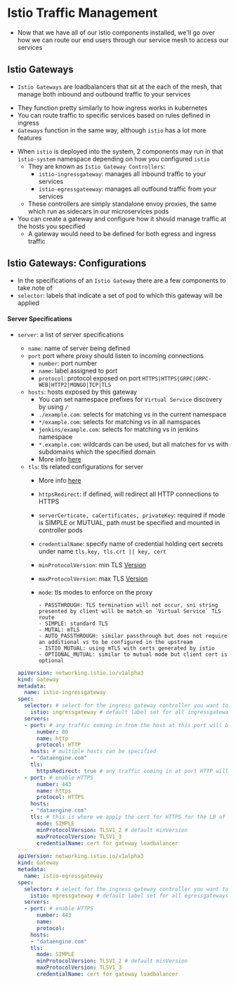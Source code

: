 <h1>Istio Traffic Management</h1>
 
* Now that we have all of our istio components installed, we'll go over how we can route our end users through our service mesh to access our services

<h2>Istio Gateways</h2>
 
* `Istio Gateways` are loadbalancers that sit at the each of the mesh, that manage both inbound and outbound traffic to your services
 - They function pretty similarly to how ingress works in kubernetes
 - You can route traffic to specific services based on rules defined in ingress
 - `Gateways` function in the same way, although `istio` has a lot more features
* When `istio` is deployed into the system, 2 components may run in that `istio-system` namespace depending on how you configured `istio`
  - They are known as `Istio Gateway Controllers`:
    * `istio-ingressgateway`: manages all inbound traffic to your services
    * `istio-egressgateeway`: manages all outfound traffic from your services
  - These controllers are simply standalone envoy proxies, the same which run as sidecars in our microservices pods
* You can create a gateway and configure how it should manage traffic at the hosts you specified
  - A gateway would need to be defined for both egress and ingress traffic

<h2>Istio Gateways: Configurations</h2>
 
* In the specifications of an `Istio Gateway` there are a few components to take note of
* `selector`: labels that indicate a set of pod to which this gateway will be applied

<h4>Server Specifications</h4>
 
* `server`: a list of server specifications
  - `name`: name of server being defined
  - `port` port where proxy should listen to incoming connections
    * `number`: port number
    * `name`: label assigned to port
    * `protocol`: protocol exposed on port `HTTPS|HTTPS|GRPC|GRPC-WEB|HTTP2|MONGO|TCP|TLS`
  - `hosts`: hosts exposed by this gateway
    * You can set namespace prefixes for `Virtual Service` discovery by using `/`
    * `./example.com`: selects for matching vs in the current namespace
    * `*/example.com`: selects for matching vs in all namspaces
    * `jenkins/example.com`: selects for matching vs in jenkins namespace
    * `*.example.com`: wildcards can be used, but all matches for vs with subdomains which the specified domain
    * More info [here](https://istio.io/latest/docs/reference/config/networking/gateway/#Server)
  - `tls`: tls related configurations for server
    * More info [here](https://istio.io/latest/docs/reference/config/networking/gateway/#Server)
    * `httpsRedirect`: if defined, will redirect all HTTP connections to HTTPS
    * `serverCerticate, caCertificates, privateKey`: required if mode is SIMPLE or MUTUAL, path must be specified and mounted in controller pods
    * `credentialName`: specify name of credential holding cert secrets under name `tls.key, tls.crt || key, cert`
    * `minProtocolVersion`: min TLS [Version](https://istio.io/latest/docs/reference/config/networking/gateway/#ServerTLSSettings-TLSProtocol)
    * `maxProtocolVersion`: max TLS [Version](https://istio.io/latest/docs/reference/config/networking/gateway/#ServerTLSSettings-TLSProtocol)
    * `mode`: tls modes to enforce on the proxy
 
      ```
      - PASSTHROUGH: TLS termination will not occur, sni string presented by client will be match on `Virtual Service` TLS route
      - SIMPLE: standard TLS
      - MUTAL: mTLS
      - AUTO_PASSTHROUGH: similar passthrough but does not require an additional vs to be configured in the upstream
      - ISTIO_MUTUAL: using mTLS with certs generated by istio
      - OPTIONAL_MUTUAL: similar to mutual mode but client cert is optional
      ```

  ```yml
  apiVersion: networking.istio.io/v1alpha3
  kind: Gateway
  metadata:
    name: istio-ingressgateway
  spec:
    selector: # select for the ingress gateway controller you want to balance traffic through
      istio: ingressgateway # default label set for all ingressgateways
    servers:
    - port: # any traffic coming in from the host at this port will be directed to the selected ingressgateway 
        number: 80
        name: http
        protocol: HTTP
      hosts: # multiple hosts can be specified
      - "dataengine.com"
      tls:
        httpsRedirect: true # any traffic coming in at port HTTP will be redirected to HTTPS
    - port: # enable HTTPS
        number: 443
        name: https
        protocol: HTTPS
      hosts:
      - "dataengine.com"
      tls: # this is where we apply the cert for HTTPS for the LB of our service mesh
        mode: SIMPLE
        minProtocolVersion: TLSV1_2 # default minVersion
        maxProtocolVersion: TLSV1_3
        credentialName: cert for gateway loadbalancer
  ---
  apiVersion: networking.istio.io/v1alpha3
  kind: Gateway
  metadata:
    name: istio-egressgateway
  spec:
    selector: # select for the ingress gateway controller you want to balance traffic through
      istio: egressgateway # default label set for all egressgateways
    servers:
    - port: # enable HTTPS
        number: 443
        name: 
        protocol: 
      hosts:
      - "dataengine.com"
      tls: 
        mode: SIMPLE
        minProtocolVersion: TLSV1_2 # default minVersion
        maxProtocolVersion: TLSV1_3
        credentialName: cert for gateway loadbalancer
  ```

